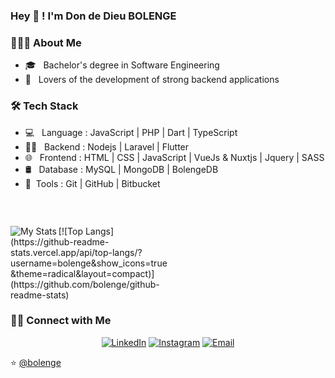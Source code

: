 
### Hey 👋 ! I'm Don de Dieu BOLENGE

<h3> 👨🏻‍💻 About Me </h3>

- 🎓 &nbsp; Bachelor's degree in Software Engineering
- 🌱 &nbsp; Lovers of the development of strong backend applications

<h3>🛠 Tech Stack</h3>

- 💻 &nbsp; Language : JavaScript | PHP | Dart | TypeScript
- 👨‍💻 &nbsp; Backend  : Nodejs | Laravel | Flutter
- 🌐 &nbsp; Frontend : HTML | CSS | JavaScript | VueJs & Nuxtjs | Jquery | SASS
- 🛢 &nbsp; Database : MySQL | MongoDB | BolengeDB
- 🔧&nbsp; Tools    : Git | GitHub | Bitbucket
<br/>

<p style="display: flex;">
  <p style="width: 50%;">
    <img src="https://github-readme-stats.vercel.app/api?username=bolenge&show_icons=true&theme=radical"  align="left" alt="My Stats"/>
  </p>
  <p style="width: 50%;">
    [![Top Langs](https://github-readme-stats.vercel.app/api/top-langs/?username=bolenge&show_icons=true&theme=radical&layout=compact)](https://github.com/bolenge/github-readme-stats)
  </p>
</p>

<h3> 🤝🏻 Connect with Me </h3>

<p align="center">
<a href="https://linkedin.com/in/don-de-dieu-bolenge/"><img alt="LinkedIn" src="https://img.shields.io/badge/LinkedIn-DondeDieuBolenge-blue?style=flat-square&logo=linkedin"></a>
<a href="https://www.instagram.com/dondedieu.bolenge/"><img alt="Instagram" src="https://img.shields.io/badge/Instagram-DondeDieuBolenge-blue?style=flat-square&logo=instagram"></a>
<a href="mailto:pacilinja2@gmail.com"><img alt="Email" src="https://img.shields.io/badge/Email-dondedieubolenge@gmail.com-blue?style=flat-square&logo=Microsoft%20outlook"></a>
</p>

⭐️ [@bolenge](https://github.com/bolenge)
